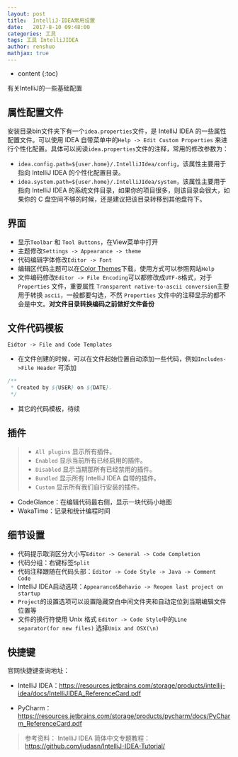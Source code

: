 ```yaml
---
layout: post
title:  IntelliJ-IDEA常用设置
date:   2017-8-10 09:48:00
categories: 工具
tags: 工具 IntelliJIDEA
author: renshuo
mathjax: true
---
```


* content
{:toc}

有关IntelliJ的一些基础配置

<!--more-->

## 属性配置文件

安装目录bin文件夹下有一个`idea.properties`文件，是 IntelliJ IDEA 的一些属性配置文件。可以使用 IDEA 自带菜单中的`Help -> Edit Custom Properties` 来进行个性化配置。具体可以阅读`idea.properties`文件的注释，常用的修改参数为：

- `idea.config.path=${user.home}/.IntelliJIdea/config`，该属性主要用于指向 IntelliJ IDEA 的个性化配置目录。
- `idea.system.path=${user.home}/.IntelliJIdea/system`，该属性主要用于指向 IntelliJ IDEA 的系统文件目录，如果你的项目很多，则该目录会很大，如果你的 C 盘空间不够的时候，还是建议把该目录转移到其他盘符下。

## 界面

- 显示`Toolbar` 和 `Tool Buttons`，在View菜单中打开
- 主题修改`Settings -> Appearance -> theme`
- 代码编辑字体修改`Editor -> Font`
- 编辑区代码主题可以在[Color Themes](http://color-themes.com/?view=index)下载，使用方式可以参照网站`Help`
- 文件编码修改`Editor -> File Encoding`可以都修改成`UTF-8`格式，对于 `Properties` 文件，重要属性 `Transparent native-to-ascii conversion`主要用于转换 `ascii`，一般都要勾选，不然 `Properties` 文件中的注释显示的都不会是中文。**对文件目录转换编码之前做好文件备份**

## 文件代码模板

`Eidtor -> File and Code Templates`

- 在文件创建的时候，可以在文件起始位置自动添加一些代码，例如`Includes->File Header` 可添加

``` java
/**
 * Created by ${USER} on ${DATE}.
 */
```
- 其它的代码模板，待续

## 插件

> - `All plugins` 显示所有插件。
> - `Enabled` 显示当前所有已经启用的插件。
> - `Disabled` 显示当期那所有已经禁用的插件。
> - `Bundled` 显示所有 IntelliJ IDEA 自带的插件。
> - `Custom` 显示所有我们自行安装的插件。

- CodeGlance：在编辑代码最右侧，显示一块代码小地图
- WakaTime：记录和统计编程时间

## 细节设置

- 代码提示取消区分大小写`Editor -> General -> Code Completion`
- 代码分组：右键标签`Split`
- 代码注释跟随在代码头部：`Editor -> Code Style -> Java -> Comment Code`
- IntelliJ IDEA启动选项：`Appearance&Behavio -> Reopen last project on startup`
- `Project`的设置选项可以设置隐藏空白中间文件夹和自动定位到当期编辑文件位置等
- 文件的换行符使用 Unix 格式 `Editor -> Code Style`中的`Line separator(for new files)` 选择`Unix and OSX(\n)`

## 快捷键

官网快捷键查询地址：

- IntelliJ IDEA：https://resources.jetbrains.com/storage/products/intellij-idea/docs/IntelliJIDEA_ReferenceCard.pdf


- PyCharm：https://resources.jetbrains.com/storage/products/pycharm/docs/PyCharm_ReferenceCard.pdf




> 参考资料：
> IntelliJ IDEA 简体中文专题教程：https://github.com/judasn/IntelliJ-IDEA-Tutorial/